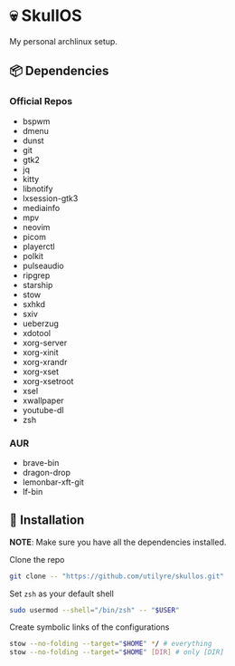 # 💀 SkullOS

My personal archlinux setup.

## 📦 Dependencies

### Official Repos

- bspwm
- dmenu
- dunst
- git
- gtk2
- jq
- kitty
- libnotify
- lxsession-gtk3
- mediainfo
- mpv
- neovim
- picom
- playerctl
- polkit
- pulseaudio
- ripgrep
- starship
- stow
- sxhkd
- sxiv
- ueberzug
- xdotool
- xorg-server
- xorg-xinit
- xorg-xrandr
- xorg-xset
- xorg-xsetroot
- xsel
- xwallpaper
- youtube-dl
- zsh

### AUR

- brave-bin
- dragon-drop
- lemonbar-xft-git
- lf-bin

## 🚦 Installation

**NOTE**: Make sure you have all the dependencies installed.

Clone the repo

```bash
git clone -- "https://github.com/utilyre/skullos.git"
```

Set `zsh` as your default shell

```bash
sudo usermod --shell="/bin/zsh" -- "$USER"
```

Create symbolic links of the configurations

```bash
stow --no-folding --target="$HOME" */ # everything
stow --no-folding --target="$HOME" [DIR] # only [DIR]
```
